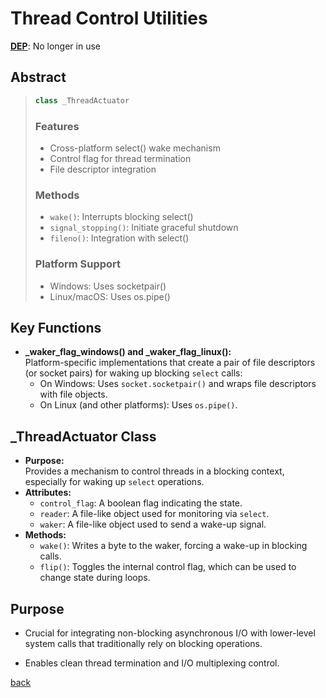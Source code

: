 # Thread Control Utilities

**[DEP](/docs/README.md#legend)**: No longer in use

## Abstract
>
> ```python
> class _ThreadActuator
>    ```
>
> ### Features
>
> - Cross-platform select() wake mechanism
> - Control flag for thread termination
> - File descriptor integration
>
> ### Methods
>
> - `wake()`: Interrupts blocking select()
> - `signal_stopping()`: Initiate graceful shutdown
> - `fileno()`: Integration with select()
>
> ### Platform Support
>
> - Windows: Uses socketpair()
> - Linux/macOS: Uses os.pipe()

## Key Functions

- **_waker_flag_windows() and _waker_flag_linux():**  
  Platform-specific implementations that create a pair of file descriptors (or socket pairs) for waking up blocking `select` calls:
  - On Windows: Uses `socket.socketpair()` and wraps file descriptors with file objects.
  - On Linux (and other platforms): Uses `os.pipe()`.

## _ThreadActuator Class

- **Purpose:**  
  Provides a mechanism to control threads in a blocking context, especially for waking up `select` operations.
- **Attributes:**
  - `control_flag`: A boolean flag indicating the state.
  - `reader`: A file-like object used for monitoring via `select`.
  - `waker`: A file-like object used to send a wake-up signal.
- **Methods:**
  - `wake()`: Writes a byte to the waker, forcing a wake-up in blocking calls.
  - `flip()`: Toggles the internal control flag, which can be used to change state during loops.

## Purpose

- Crucial for integrating non-blocking asynchronous I/O with lower-level system calls that traditionally rely on blocking operations.

- Enables clean thread termination and I/O multiplexing control.

[back](/docs/avails)
